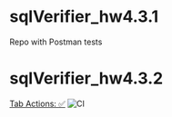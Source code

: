 # sqlVerifier_hw4.3.1
Repo with Postman tests

# sqlVerifier_hw4.3.2

[Tab Actions: :white_check_mark:](https://github.com/KsuKuper/sqlVerifier_hw4.3.1/actions)
![CI](https://github.com/KsuKuper/sqlVerifier_hw4.3.1/workflows/badge.svg)
